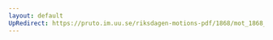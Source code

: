 ```yaml
---
layout: default
UpRedirect: https://pruto.im.uu.se/riksdagen-motions-pdf/1868/mot_1868__ak__143/mot_1868__ak__143-002.pdf
---
```

